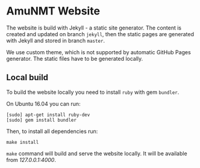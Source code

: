 # AmuNMT Website

The website is build with Jekyll - a static site generator.
The content is created and updated on branch `jekyll`, then the static pages
are generated with Jekyll and stored in branch `master`.

We use custom theme, which is not supported by automatic GitHub Pages
generator. The static files have to be generated locally.


## Local build

To build the website locally you need to install `ruby` with gem `bundler`.

On Ubuntu 16.04 you can run:

    [sudo] apt-get install ruby-dev
    [sudo] gem install bundler

Then, to install all dependencies run:

    make install

`make` command will build and serve the website locally. It will be available
from _127.0.0.1:4000_.
